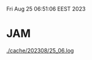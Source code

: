Fri Aug 25 06:51:06 EEST 2023
# JAM
<a href='./cache/202308/25_06.log'>./cache/202308/25_06.log</a>
